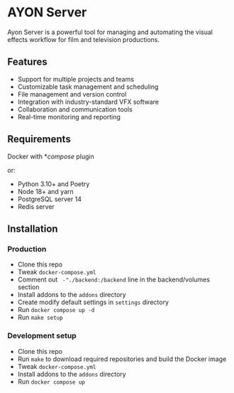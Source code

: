 AYON Server
===========

Ayon Server is a powerful tool for managing and automating the visual effects workflow for film and television productions.

Features
--------

 - Support for multiple projects and teams
 - Customizable task management and scheduling
 - File management and version control
 - Integration with industry-standard VFX software
 - Collaboration and communication tools
 - Real-time monitoring and reporting

Requirements
------------

Docker with **compose* plugin

or:

  - Python 3.10+ and Poetry
  - Node 18+ and yarn
  - PostgreSQL server 14
  - Redis server
 
Installation
------------

### Production

 - Clone this repo
 - Tweak `docker-compose.yml`
 - Comment out ` -"./backend:/backend` line in the backend/volumes section
 - Install addons to the `addons` directory
 - Create modify default settings in `settings` directory
 - Run `docker compose up -d`
 - Run `make setup`

### Development setup

 - Clone this repo
 - Run `make` to download required repositories and build the Docker image
 - Tweak `docker-compose.yml`
 - Install addons to the `addons` directory
 - Run `docker compose up`
